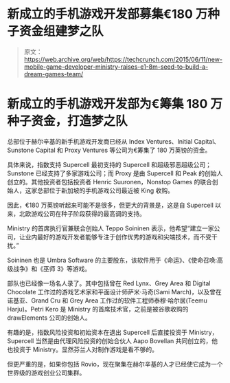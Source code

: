 # 新成立的手机游戏开发部募集€180 万种子资金组建梦之队 

> 原文：<https://web.archive.org/web/https://techcrunch.com/2015/06/11/new-mobile-game-developer-ministry-raises-e1-8m-seed-to-build-a-dream-games-team/>

# 新成立的手机游戏开发部为€筹集 180 万种子资金，打造梦之队

总部位于赫尔辛基的新手机游戏开发商已经从 Index Ventures、Initial Capital、Sunstone Capital 和 Proxy Ventures 等公司为€筹集了 180 万英镑的资金。

具体来说，指数支持 Supercell 最初支持的 Supercell 和超级邪恶超级公司；Sunstone 已经支持了多家游戏公司；而 Proxy 是由 Supercell 和 Peak 的创始人创立的。其他投资者包括投资者 Henric Suuronen，Nonstop Games 的联合创始人，这家总部位于新加坡的手机游戏公司最近被 King 收购。

因此，€180 万英镑听起来可能不是很多，但更大的背景是，这是自 Supercell 以来，北欧游戏公司在种子阶段获得的最高调的支持。

Ministry 的首席执行官兼联合创始人 Teppo Soininen 表示，他希望“建立一家公司，让业内最好的游戏开发者能够专注于创作优秀的游戏和尖端技术，而不受干扰。”

Soininen 也是 Umbra Software 的主要股东，该软件用于《命运》、《使命召唤:高级战争》和《巫师 3》等游戏。

部队也已经像一场名人录了。其中包括曾在 Red Lynx、Grey Area 和 Digital Chocolate 工作过的游戏艺术家和平面设计师萨米·马奇(Sami March)，以及曾在诺基亚、Grand Cru 和 Grey Area 工作过的软件工程师泰穆·哈尔居(Teemu Harju)。Petri Kero 是 Ministry 的首席技术官，之前是被谷歌收购的 drawElements 公司的创始人。

有趣的是，指数风险投资和初始资本在退出 Supercell 后直接投资于 Ministry，Supercell 当然是由代理风险投资的创始合伙人 Aapo Bovellan 共同创立的，他也投资于 Ministry。显然芬兰人对制作游戏是看不够的。

但更严重的是，如果你包括 Rovio，现在聚集在赫尔辛基的人才已经使它成为一个世界级的游戏创业公司集群。
